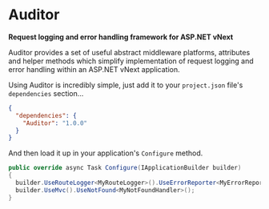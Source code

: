 # Auditor
**Request logging and error handling framework for ASP.NET vNext**

Auditor provides a set of useful abstract middleware platforms, attributes and helper methods which simplify implementation of request logging and error handling within an ASP.NET vNext application.

Using Auditor is incredibly simple, just add it to your `project.json` file's `dependencies` section...
```json
{
  "dependencies": {
    "Auditor": "1.0.0"
  }
}
```

And then load it up in your application's `Configure` method.

```csharp
public override async Task Configure(IApplicationBuilder builder)
{
  builder.UseRouteLogger<MyRouteLogger>().UseErrorReporter<MyErrorReporter>();
  builder.UseMvc().UseNotFound<MyNotFoundHandler>();
}
```
